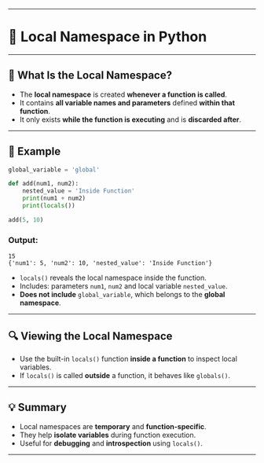 
---

# 🧭 Local Namespace in Python

---

## 🔹 What Is the Local Namespace?

- The **local namespace** is created **whenever a function is called**.
- It contains **all variable names and parameters** defined **within that function**.
- It only exists **while the function is executing** and is **discarded after**.

---

## 📁 Example

```python
global_variable = 'global'

def add(num1, num2):
    nested_value = 'Inside Function'
    print(num1 + num2)
    print(locals())

add(5, 10)
```

### Output:
```
15
{'num1': 5, 'num2': 10, 'nested_value': 'Inside Function'}
```

- `locals()` reveals the local namespace inside the function.
- Includes: parameters `num1`, `num2` and local variable `nested_value`.
- **Does not include** `global_variable`, which belongs to the **global namespace**.

---

## 🔍 Viewing the Local Namespace

- Use the built-in `locals()` function **inside a function** to inspect local variables.
- If `locals()` is called **outside** a function, it behaves like `globals()`.

---

## 💡 Summary

- Local namespaces are **temporary** and **function-specific**.
- They help **isolate variables** during function execution.
- Useful for **debugging** and **introspection** using `locals()`.

---